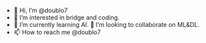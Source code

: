 - 👋 Hi, I’m @doublo7
- 👀 I’m interested in bridge and coding.
- 🌱 I’m currently learning AI.
 💞️ I’m looking to collaborate on ML&DL.
- 📫 How to reach me @doublo7

<!---
doublo7/doublo7 is a ✨ special ✨ repository because its `README.md` (this file) appears on your GitHub profile.
You can click the Preview link to take a look at your changes.
--->
